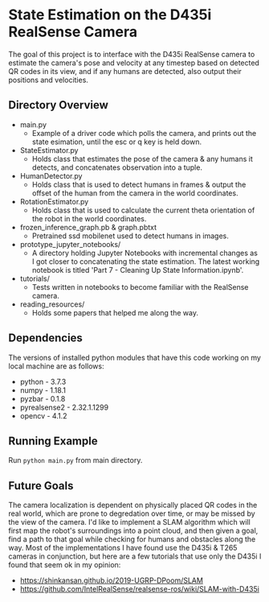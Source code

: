 # State Estimation on the D435i RealSense Camera
The goal of this project is to interface with the D435i RealSense camera to estimate the camera's pose and velocity at any timestep based on detected QR codes in its view, and if any humans are detected, also output their positions and velocities.

## Directory Overview
- main.py  
    - Example of a driver code which polls the camera, and prints out the state esimation, until the esc or q key is held down.
- StateEstimator.py
    - Holds class that estimates the pose of the camera & any humans it detects, and concatenates observation into a tuple.
- HumanDetector.py
    - Holds class that is used to detect humans in frames & output the offset of the human from the camera in the world coordinates.
- RotationEstimator.py
    - Holds class that is used to calculate the current theta orientation of the robot in the world coordinates.
- frozen_inference_graph.pb & graph.pbtxt
    - Pretrained ssd mobilenet used to detect humans in images.
- prototype_jupyter_notebooks/
    - A directory holding Jupyter Notebooks with incremental changes as I got closer to concatenating the state estimation. The latest working notebook is titled 'Part 7 - Cleaning Up State Information.ipynb'.
- tutorials/
    - Tests written in notebooks to become familiar with the RealSense camera.
- reading_resources/
    - Holds some papers that helped me along the way.

## Dependencies  
The versions of installed python modules that have this code working on my local machine are as follows:
- python - 3.7.3
- numpy - 1.18.1
- pyzbar - 0.1.8
- pyrealsense2 - 2.32.1.1299
- opencv - 4.1.2

## Running Example
Run `python main.py` from main directory.

## Future Goals
The camera localization is dependent on physically placed QR codes in the real world, which are prone to degredation over time, or may be missed by the view of the camera. I'd like to implement a SLAM algorithm which will first map the robot's surroundings into a point cloud, and then given a goal, find a path to that goal while checking for humans and obstacles along the way. Most of the implementations I have found use the D435i & T265 cameras in conjunction, but here are a few tutorials that use only the D435i I found that seem ok in my opinion:
- https://shinkansan.github.io/2019-UGRP-DPoom/SLAM
- https://github.com/IntelRealSense/realsense-ros/wiki/SLAM-with-D435i
